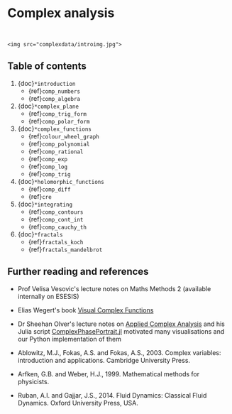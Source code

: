 # Complex analysis

```{index} Complex Analysis
```

```{sidebar} <p style="font-size:1px; color:red">.</p>

<img src="complexdata/introimg.jpg">

```

## Table of contents

1. {doc}`*introduction`
    - {ref}`comp_numbers`
    - {ref}`comp_algebra`
2. {doc}`*complex_plane`
    - {ref}`comp_trig_form`
    - {ref}`comp_polar_form`
3. {doc}`*complex_functions`
    - {ref}`colour_wheel_graph`
    - {ref}`comp_polynomial`
    - {ref}`comp_rational`
    - {ref}`comp_exp`
    - {ref}`comp_log`
    - {ref}`comp_trig`
4. {doc}`*holomorphic_functions`
    - {ref}`comp_diff`
    - {ref}`cre`
5. {doc}`*integrating`
    - {ref}`comp_contours`
    - {ref}`comp_cont_int`
    - {ref}`comp_cauchy_th`
6. {doc}`*fractals`
    - {ref}`fractals_koch`
    - {ref}`fractals_mandelbrot`


## Further reading and references

- Prof Velisa Vesovic's lecture notes on Maths Methods 2 (available internally on ESESIS)

- Elias Wegert's book [Visual Complex Functions](http://www.visual.wegert.com/)

- Dr Sheehan Olver's lecture notes on [Applied Complex Analysis](https://github.com/dlfivefifty/M3M6AppliedComplexAnalysis) and his Julia script [ComplexPhasePortrait.jl](https://github.com/dlfivefifty/ComplexPhasePortrait.jl) motivated many visualisations and our Python implementation of them

- Ablowitz, M.J., Fokas, A.S. and Fokas, A.S., 2003. Complex variables: introduction and applications. Cambridge University Press.

- Arfken, G.B. and Weber, H.J., 1999. Mathematical methods for physicists.

- Ruban, A.I. and Gajjar, J.S., 2014. Fluid Dynamics: Classical Fluid Dynamics. Oxford University Press, USA.
